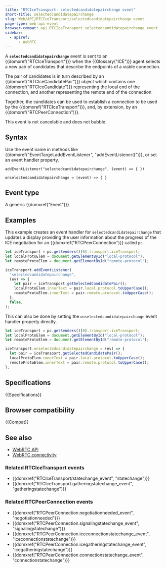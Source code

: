 ```yaml
---
title: "RTCIceTransport: selectedcandidatepairchange event"
short-title: selectedcandidatepairchange
slug: Web/API/RTCIceTransport/selectedcandidatepairchange_event
page-type: web-api-event
browser-compat: api.RTCIceTransport.selectedcandidatepairchange_event
sidebar:
  - apiref:
      - WebRTC
---
```


A **`selectedcandidatepairchange`** event is sent to an {{domxref("RTCIceTransport")}} when the {{Glossary("ICE")}} agent selects a new pair of candidates that describe the endpoints of a viable connection.

The pair of candidates is in turn described by an {{domxref("RTCIceCandidatePair")}} object which contains one {{domxref("RTCIceCandidate")}} representing the local end of the connection, and another representing the remote end of the connection.

Together, the candidates can be used to establish a connection to be used by the {{domxref("RTCIceTransport")}}, and, by extension, by an {{domxref("RTCPeerConnection")}}.

This event is not cancelable and does not bubble.

## Syntax

Use the event name in methods like {{domxref("EventTarget.addEventListener", "addEventListener()")}}, or set an event handler property.

```js-nolint
addEventListener("selectedcandidatepairchange", (event) => { })

onselectedcandidatepairchange = (event) => { }
```

## Event type

A generic {{domxref("Event")}}.

## Examples

This example creates an event handler for `selectedcandidatepairchange` that updates a display providing the user information about the progress of the ICE negotiation for an {{domxref("RTCPeerConnection")}} called `pc`.

```js
let iceTransport = pc.getSenders()[0].transport.iceTransport;
let localProtoElem = document.getElementById("local-protocol");
let remoteProtoElem = document.getElementById("remote-protocol");

iceTransport.addEventListener(
  "selectedcandidatepairchange",
  (ev) => {
    let pair = iceTransport.getSelectedCandidatePair();
    localProtoElem.innerText = pair.local.protocol.toUpperCase();
    remoteProtoElem.innerText = pair.remote.protocol.toUpperCase();
  },
  false,
);
```

This can also be done by setting the `onselectedcandidatepairchange` event handler property directly.

```js
let iceTransport = pc.getSenders()[0].transport.iceTransport;
let localProtoElem = document.getElementById("local-protocol");
let remoteProtoElem = document.getElementById("remote-protocol");

iceTransport.onselectedcandidatepairchange = (ev) => {
  let pair = iceTransport.getSelectedCandidatePair();
  localProtoElem.innerText = pair.local.protocol.toUpperCase();
  remoteProtoElem.innerText = pair.remote.protocol.toUpperCase();
};
```

## Specifications

{{Specifications}}

## Browser compatibility

{{Compat}}

## See also

- [WebRTC API](/en-US/docs/Web/API/WebRTC_API)
- [WebRTC connectivity](/en-US/docs/Web/API/WebRTC_API/Connectivity)

### Related RTCIceTransport events

- {{domxref("RTCIceTransport/statechange_event", "statechange")}}
- {{domxref("RTCIceTransport.gatheringstatechange_event", "gatheringstatechange")}}

### Related RTCPeerConnection events

- {{domxref("RTCPeerConnection.negotiationneeded_event", "negotiationneeded")}}
- {{domxref("RTCPeerConnection.signalingstatechange_event", "signalingstatechange")}}
- {{domxref("RTCPeerConnection.iceconnectionstatechange_event", "iceconnectionstatechange")}}
- {{domxref("RTCPeerConnection.icegatheringstatechange_event", "icegatheringstatechange")}}
- {{domxref("RTCPeerConnection.connectionstatechange_event", "connectionstatechange")}}
